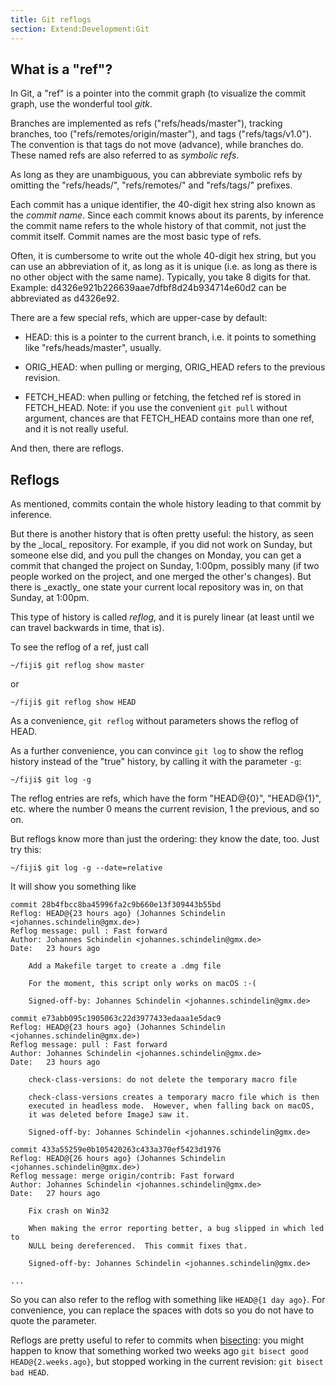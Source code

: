```yaml
---
title: Git reflogs
section: Extend:Development:Git
---
```


## What is a "ref"?

In Git, a "ref" is a pointer into the commit graph (to visualize the commit graph, use the wonderful tool *gitk*.

Branches are implemented as refs ("refs/heads/master"), tracking branches, too ("refs/remotes/origin/master"), and tags ("refs/tags/v1.0"). The convention is that tags do not move (advance), while branches do. These named refs are also referred to as *symbolic refs*.

As long as they are unambiguous, you can abbreviate symbolic refs by omitting the "refs/heads/", "refs/remotes/" and "refs/tags/" prefixes.

Each commit has a unique identifier, the 40-digit hex string also known as the *commit name*. Since each commit knows about its parents, by inference the commit name refers to the whole history of that commit, not just the commit itself. Commit names are the most basic type of refs.

Often, it is cumbersome to write out the whole 40-digit hex string, but you can use an abbreviation of it, as long as it is unique (i.e. as long as there is no other object with the same name). Typically, you take 8 digits for that. Example: d4326e921b226639aae7dfbf8d24b934714e60d2 can be abbreviated as d4326e92.

There are a few special refs, which are upper-case by default:

-   HEAD: this is a pointer to the current branch, i.e. it points to something like "refs/heads/master", usually.

-   ORIG\_HEAD: when pulling or merging, ORIG\_HEAD refers to the previous revision.

-   FETCH\_HEAD: when pulling or fetching, the fetched ref is stored in FETCH\_HEAD. Note: if you use the convenient `git pull` without argument, chances are that FETCH\_HEAD contains more than one ref, and it is not really useful.

And then, there are reflogs.

## Reflogs

As mentioned, commits contain the whole history leading to that commit by inference.

But there is another history that is often pretty useful: the history, as seen by the \_local\_ repository. For example, if you did not work on Sunday, but someone else did, and you pull the changes on Monday, you can get a commit that changed the project on Sunday, 1:00pm, possibly many (if two people worked on the project, and one merged the other's changes). But there is \_exactly\_ one state your current local repository was in, on that Sunday, at 1:00pm.

This type of history is called *reflog*, and it is purely linear (at least until we can travel backwards in time, that is).

To see the reflog of a ref, just call

```shell
~/fiji$ git reflog show master
```

or

```shell
~/fiji$ git reflog show HEAD
```
As a convenience, `git reflog` without parameters shows the reflog of HEAD.

As a further convenience, you can convince `git log` to show the reflog history instead of the "true" history, by calling it with the parameter `-g`:

```shell
~/fiji$ git log -g
```

The reflog entries are refs, which have the form "HEAD@{0}", "HEAD@{1}", etc. where the number 0 means the current revision, 1 the previous, and so on.

But reflogs know more than just the ordering: they know the date, too. Just try this:

```shell
~/fiji$ git log -g --date=relative
```

It will show you something like

```shell
commit 28b4fbcc8ba45996fa2c9b660e13f309443b55bd
Reflog: HEAD@{23 hours ago} (Johannes Schindelin <johannes.schindelin@gmx.de>)
Reflog message: pull : Fast forward
Author: Johannes Schindelin <johannes.schindelin@gmx.de>
Date:   23 hours ago

    Add a Makefile target to create a .dmg file

    For the moment, this script only works on macOS :-(

    Signed-off-by: Johannes Schindelin <johannes.schindelin@gmx.de>

commit e73abb095c1905063c22d3977433edaaa1e5dac9
Reflog: HEAD@{23 hours ago} (Johannes Schindelin <johannes.schindelin@gmx.de>)
Reflog message: pull : Fast forward
Author: Johannes Schindelin <johannes.schindelin@gmx.de>
Date:   23 hours ago

    check-class-versions: do not delete the temporary macro file

    check-class-versions creates a temporary macro file which is then
    executed in headless mode.  However, when falling back on macOS,
    it was deleted before ImageJ saw it.

    Signed-off-by: Johannes Schindelin <johannes.schindelin@gmx.de>

commit 433a55259e0b105420263c433a370ef5423d1976
Reflog: HEAD@{26 hours ago} (Johannes Schindelin <johannes.schindelin@gmx.de>)
Reflog message: merge origin/contrib: Fast forward
Author: Johannes Schindelin <johannes.schindelin@gmx.de>
Date:   27 hours ago

    Fix crash on Win32

    When making the error reporting better, a bug slipped in which led to
    NULL being dereferenced.  This commit fixes that.

    Signed-off-by: Johannes Schindelin <johannes.schindelin@gmx.de>

...
```

So you can also refer to the reflog with something like `HEAD@{1 day ago}`. For convenience, you can replace the spaces with dots so you do not have to quote the parameter.

Reflogs are pretty useful to refer to commits when [bisecting](/develop/git/pinpoint-regressions): you might happen to know that something worked two weeks ago `git bisect good HEAD@{2.weeks.ago}`, but stopped working in the current revision: `git bisect bad HEAD`.
